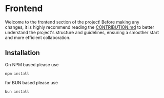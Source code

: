 # Frontend

Welcome to the frontend section of the project! Before making any changes, it is highly recommend reading the [CONTRIBUTION.md](./CONTRIBUTION.md) to better understand the project's structure and guidelines, ensuring a smoother start and more efficient collaboration.


## Installation

On NPM based please use
```
npm install
```

for BUN based please use

```
bun install
```
